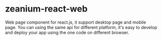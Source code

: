 # zeanium-react-web
Web page component for react.js, it support desktop page and mobile page. You can using the same api for different platform, it's easy to develop and deploy your app using the one code on different browser.
